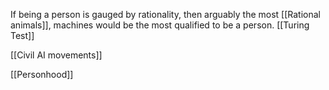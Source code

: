 If being a person is gauged by rationality, then arguably the most [[Rational animals]], machines would be the most qualified to be a person. [[Turing Test]]


[[Civil AI movements]]

[[Personhood]]